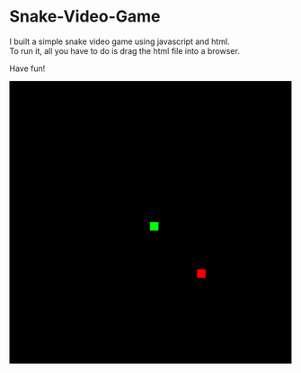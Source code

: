 # Snake-Video-Game
I built a simple snake video game using javascript and html.\
To run it, all you have to do is drag the html file into a browser.

Have fun!

![](SnakeGame.gif)

